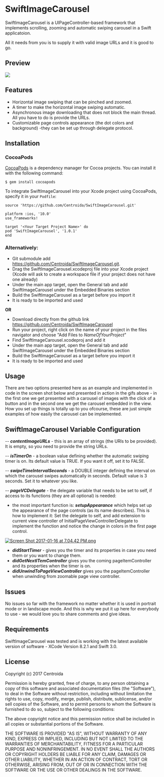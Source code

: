 # SwiftImageCarousel
 
SwiftImageCarousel is a UIPageController-based framework that implements scrolling, zooming and automatic swiping carousel in a Swift applicatoion.

All it needs from you is to supply it with valid image URLs and it is good to go. 

## Preview

![](http://i.giphy.com/AetMTdLtlwn72.gif)   

## Features

- Horizontal image swiping that can be pinched and zoomed.
- A timer to make the horizontal image swiping automatic.
- Asynchronous image downloading that does not block the main thread. All you have to do is provide the URLs.
- Customizable page controls appearance (the dot colors and background) -they can be set up through delegate protocol.

## Installation 

### CocoaPods 

[CocoaPods](https://cocoapods.org/) is a dependency manager for Cocoa projects. You can install it with the following command:

```
$ gem install cocoapods
```

To integrate SwiftImageCarousel into your Xcode project using CocoaPods, specify it in your ```Podfile```:

```
source 'https://github.com/Centroida/SwiftImageCarousel.git'

platform :ios, '10.0'
use_frameworks!

target '<Your Target Project Name>' do
pod 'SwiftImageCarousel', '1.0.1'
end

```

### Alternatively:

- Git submodule add https://github.com/Centroida/SwiftImageCarousel.git.
- Drag the SwiftImageCarousel.xcodeproj file into your Xcode project (Xcode will ask to create a workspace file if your project does not have one already)
- Under the main app target, open the General tab and add SwiftImageCarousel under the Embedded Binaries section
- Build the SwiftImageCarousel as a target before you import it
- It is ready to be imported and used

<b>OR</b>

- Download directly from the github link https://github.com/Centroida/SwiftImageCarousel
- Run your project, right click on the name of your project in the files navigator and choose "Add Files to <i>NameOfYourProject</i>"
- Find SwiftImageCarousel.xcodeproj and add it
- Under the main app target, open the General tab and add SwiftImageCarousel under the Embedded Binaries section
- Build the SwiftImageCarousel as a target before you import it
- It is ready to be imported and used

## Usage

There are two options presented here as an example and implemented in code in the screen shot below and presented in action in the gifs above - in the first one we get presented with a carousel of images with the click of a button and in the second one we get the carousel embedded in the view.
How you set up things is totally up to you ofcourse, these are just simple examples of how easily the carousel can be implemented.

## SwiftImageCarousel Variable Configuration
  
  -- <b><i>contentImageURLs</i></b> - this is an array of strings (the URls to be provided). It is empty, so you need to provide the string URLs.
 
 -- <b><i>isTimerOn</i></b> - a boolean value defining whether the automatic swiping timer is on. Its default value is TRUE. If you want it off, set it to FALSE.
  
  -- <b><i>swipeTimeIntervalSeconds</i></b> - a DOUBLE integer defining the interval on which the carousel swipes automatically in seconds. Default value is 3 seconds. Set it to whatever you like.
 
 -- <b><i>pageVCDelegate</i></b> - the delegate variable that needs to be set to self, if access to its functions (they are all optional) is needed: 
  - the most important function is: <b><i>setupAppearance</i></b> which helps set up the appearance of the page controls (as its name describes). This is how to implement it:
  Set the delegate to self, and add extension to current view controller of InitialPageViewControllerDelegate to implement the function and notice the change in colors in the first page control.
  
  [![Screen Shot 2017-01-16 at 7.04.42 PM.png](https://s27.postimg.org/lc1aik39v/Screen_Shot_2017_01_16_at_7_04_42_PM.png)](https://postimg.org/image/pl60kq6j3/)
  - <b><i>didStartTimer</i></b> - gives you the timer and its properties in case you need them or you want to change them.
  - <b><i>didGetNextITemController</i></b> gives you the coming pageItemController and its properties when the timer is on.
  - <b><i>didUnwindToPageViewController</i></b> gives you the pageItemController when unwinding from zoomable page view controller.
  
  
## Issues
  
  No issues so far with the framework no matter whether it is used in portrait mode or in landscape mode.
  And this is why we put it up here for everybody to use - we would love you to share comments and give ideas. 
  
## Requirements
  
  SwiftImageCarousel was tested and is working with the latest available version of software - XCode Version 8.2.1 and Swift 3.0.
  
## License

Copyright (c) 2017 Centroida

Permission is hereby granted, free of charge, to any person obtaining a copy
of this software and associated documentation files (the "Software"), to deal
in the Software without restriction, including without limitation the rights
to use, copy, modify, merge, publish, distribute, sublicense, and/or sell
copies of the Software, and to permit persons to whom the Software is
furnished to do so, subject to the following conditions:

The above copyright notice and this permission notice shall be included in all
copies or substantial portions of the Software.

THE SOFTWARE IS PROVIDED "AS IS", WITHOUT WARRANTY OF ANY KIND, EXPRESS OR
IMPLIED, INCLUDING BUT NOT LIMITED TO THE WARRANTIES OF MERCHANTABILITY,
FITNESS FOR A PARTICULAR PURPOSE AND NONINFRINGEMENT. IN NO EVENT SHALL THE
AUTHORS OR COPYRIGHT HOLDERS BE LIABLE FOR ANY CLAIM, DAMAGES OR OTHER
LIABILITY, WHETHER IN AN ACTION OF CONTRACT, TORT OR OTHERWISE, ARISING FROM,
OUT OF OR IN CONNECTION WITH THE SOFTWARE OR THE USE OR OTHER DEALINGS IN THE
SOFTWARE.

  

